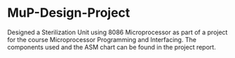 # MuP-Design-Project
Designed a Sterilization Unit using 8086 Microprocessor as part of a project for the course Microprocessor Programming and Interfacing. The components used and the ASM chart can be found in the project report. 
